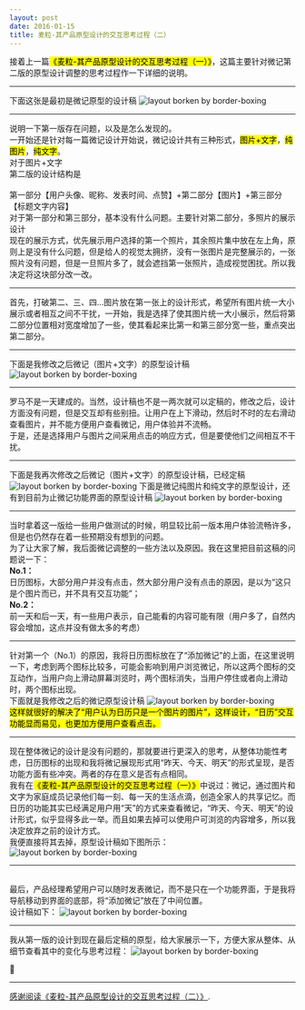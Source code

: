```yaml
---
layout: post
date: 2016-01-15
title: 麦粒-其产品原型设计的交互思考过程（二）
---
```


接着上一篇<mark>《麦粒-其产品原型设计的交互思考过程（一）》</mark>，这篇主要针对微记第二版的原型设计调整的思考过程作一下详细的说明。

---

下面这张是最初是微记原型的设计稿
![layout borken by border-boxing](/images/2.png)

---

说明一下第一版存在问题，以及是怎么发现的。
<br>一开始还是针对每一篇微记设计开始说，微记设计共有三种形式，<mark>图片+文字</mark>，<mark>纯图片</mark>，<mark>纯文字</mark>。
<br>对于图片+文字
  <br>第二版的设计结构是  
  <br>第一部分【用户头像、昵称、发表时间、点赞】+第二部分【图片】+第三部分【标题文字内容】
<br>对于第一部分和第三部分，基本没有什么问题。主要针对第二部分，多照片的展示设计
<br>现在的展示方式，优先展示用户选择的第一个照片，其余照片集中放在左上角，原则上是没有什么问题，但是给人的视觉太拥挤，没有一张图片是完整展示的，一张照片没有问题，但是一旦照片多了，就会遮挡第一张照片，造成视觉困扰。所以我决定将这块部分改一改。

---

首先，打破第二、三、四...图片放在第一张上的设计形式，希望所有图片统一大小展示或者相互之间不干扰，一开始，我是选择了使其图片统一大小展示，然后将第二部分位置相对宽度增加了一些，使其看起来比第一和第三部分宽一些，重点突出第二部分。

---

下面是我修改之后微记（图片+文字）的原型设计稿
![layout borken by border-boxing](/images/3.png)

---

罗马不是一天建成的。当然，设计稿也不是一两次就可以定稿的，修改之后，设计方面没有问题，但是交互却有些别扭。让用户在上下滑动，然后时不时的左右滑动查看图片，并不能方便用户查看微记，用户体验并不流畅。
<br>于是，还是选择用户与图片之间采用点击的响应方式，但是要使他们之间相互不干扰。

---

下面是我再次修改之后微记（图片+文字）的原型设计稿，已经定稿
![layout borken by border-boxing](/images/4.png)
下面是微记纯图片和纯文字的原型设计，还有到目前为止微记功能界面的原型设计稿
![layout borken by border-boxing](/images/5.png)

---

当时拿着这一版给一些用户做测试的时候，明显较比前一版本用户体验流畅许多，但是也仍然存在着一些预期没有想到的问题。
<br>为了让大家了解，我后面微记调整的一些方法以及原因。我在这里把目前这稿的问题说一下：
<br>**No.1：**
<br>日历图标，大部分用户并没有点击，然大部分用户没有点击的原因，是以为“这只是个图片而已，并不具有交互功能”；
<br>**No.2：**
<br>前一天和后一天，有一些用户表示，自己能看的内容可能有限（用户多了，自然内容会增加，这点并没有做太多的考虑）

---

针对第一个（No.1）的原因，我将日历图标放在了“添加微记”的上面，在这里说明一下，考虑到两个图标比较多，可能会影响到用户浏览微记，所以这两个图标的交互动作，当用户向上滑动屏幕浏览时，两个图标消失，当用户停住或者向上滑动时，两个图标出现。
<br>下面就是我修改之后的微记原型设计稿
![layout borken by border-boxing](/images/6.png)
<br><mark>这样就很好的解决了“用户认为日历只是一个图片的图片”，这样设计，“日历”交互功能显而易见，也更加方便用户查看点击。</mark>

---

现在整体微记的设计是没有问题的，那就要进行更深入的思考，从整体功能性考虑，日历图标的出现和我将微记展现形式用“昨天、今天、明天”的形式呈现，是否功能方面有些冲突。两者的存在意义是否有点相同。
<br>我有在<mark>《麦粒-其产品原型设计的交互思考过程（一）》</mark>中说过：微记，通过图片和文字为家庭成员记录他们每一刻、每一天的生活点滴，创造全家人的共享记忆。而日历的功能其实已经满足用户用“天”的方式来查看微记，“昨天、今天、明天”的设计形式，似乎显得多此一举。而且如果去掉可以使用户可浏览的内容增多，所以我决定放弃之前的设计方式。
<br>我便直接将其去掉，原型设计稿如下图所示：
![layout borken by border-boxing](/images/7.png)

---

<br>最后，产品经理希望用户可以随时发表微记，而不是只在一个功能界面，于是我将导航移动到界面的底部，将“添加微记”放在了中间位置。
<br>设计稿如下：
![layout borken by border-boxing](/images/8.png)

---

我从第一版的设计到现在最后定稿的原型，给大家展示一下，方便大家从整体、从细节查看其中的变化与思考过程：
![layout borken by border-boxing](/images/9.png)

:tada:

---

[感谢阅读《麦粒-其产品原型设计的交互思考过程（二）》]().

















